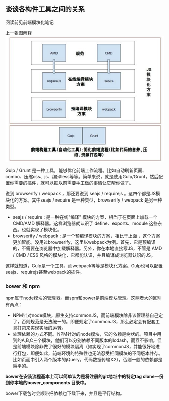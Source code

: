 ## 谈谈各构件工具之间的关系

阅读前见前端模块化笔记

上一张图解释
![](image/relationship.jpg)


Gulp / Grunt 是一种工具，能够优化前端工作流程。比如自动刷新页面、combo、压缩css、js、编译less等等。简单来说，就是使用Gulp/Grunt，然后配置你需要的插件，就可以把以前需要手工做的事情让它帮你做了。

说到 browserify / webpack ，那还要说到 seajs / requirejs 。这四个都是JS模块化的方案。其中seajs / require 是一种类型，browserify / webpack 是另一种类型。

 - seajs / require : 是一种在线"编译" 模块的方案，相当于在页面上加载一个 CMD/AMD 解释器。这样浏览器就认识了 define、exports、module 这些东西。也就实现了模块化。
 - browserify / webpack : 是一个预编译模块的方案，相比于上面 ，这个方案更加智能。没用过browserify，这里以webpack为例。首先，它是预编译的，不需要在浏览器中加载解释器。另外，你在本地直接写JS，不管是 AMD / CMD / ES6 风格的模块化，它都能认识，并且编译成浏览器认识的JS。

这样就知道，Gulp是一个工具，而webpack等等是模块化方案。Gulp也可以配置seajs、requirejs甚至webpack的插件。


### bower 和 npm
npm属于node模块的管理器。而spm和bower是前端模块管理。这两者大的区别有两点：

 - NPM针对node模块，原生支持commonJS，而前端模块除非该管理器自己定了，否则规范是无法统一的。即便规定了commonJS，那么必定会有配套工具打包来实现实际的运转。
 - 处理依赖的方式不同。NPM针对的node模块，它的依赖是树状的。项目中用到的A,B,C三个模块，他们可以分别依赖不同版本的lodash，而互不影响。但是前端模块除非做了很好的模块隔离（如实现了commonJS，并能很好地进行打包，即便如此，前端环境的特殊性也无法忍受相同模块的不同版本并存。比如页面中引入两个版本的jQuery，代码数据传输X2），否则一般的依赖都是扁平的。

**bower在安装流程基本上可以简单认为是将注册的git地址中的特定tag clone一份到你本地的bower_components 目录中。**

bower下载包时会顺带把依赖也下载下来，并且是平行结构。
